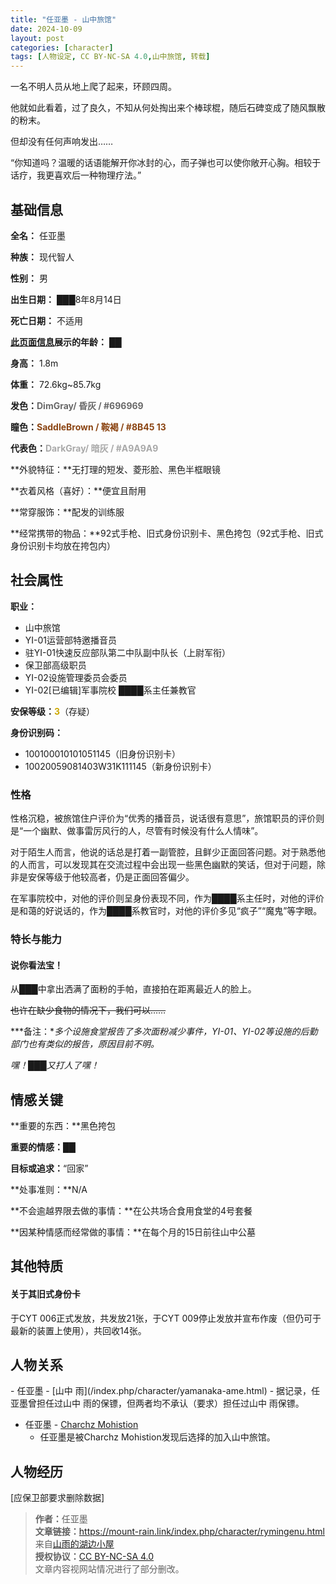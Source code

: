 ```yaml
---
title: "任亚墨 - 山中旅馆"
date: 2024-10-09
layout: post
categories: [character]
tags: [人物设定, CC BY-NC-SA 4.0,山中旅馆, 转载]
---
```


一名不明人员从地上爬了起来，环顾四周。

他就如此看着，过了良久，不知从何处掏出来个棒球棍，随后石碑变成了随风飘散的粉末。

但却没有任何声响发出……

“你知道吗？温暖的话语能解开你冰封的心，而子弹也可以使你敞开心胸。相较于话疗，我更喜欢后一种物理疗法。”


<div class="mz-tt"><h2>基础信息</h2></div>

**全名：** 任亚墨

**种族：** 现代智人

**性别：** 男

**出生日期：** ███8年8月14日

**死亡日期：** 不适用

**<u>此页面信息</u>展示的年龄：** ██

**身高：** 1.8m

**体重：** 72.6kg~85.7kg

**发色：**<span style="color:#696969;font-weight:bold;">DimGray/ 昏灰 / #696969</span>

**瞳色：**<span style="color:#8B4513;font-weight:bold;">SaddleBrown / 鞍褐 / #8B45 13</span>

**代表色：**<span style="color:#A9A9A9;font-weight:bold;">DarkGray/ 暗灰 / #A9A9A9</span>

**外貌特征：**无打理的短发、菱形脸、黑色半框眼镜

**衣着风格（喜好）：**便宜且耐用

**常穿服饰：**配发的训练服

**经常携带的物品：**92式手枪、旧式身份识别卡、黑色挎包（92式手枪、旧式身份识别卡均放在挎包内）

<div class="mz-tt"><h2>社会属性</h2></div>

**职业：**
- 山中旅馆
 - YI-01运营部特邀播音员
 - 驻YI-01快速反应部队第二中队副中队长（上尉军衔）
 - 保卫部高级职员
 - YI-02设施管理委员会委员
 - YI-02[已编辑]军事院校 ████系主任兼教官

**安保等级：**<span style="color:#cca800;font-weight:bold;">3</span>（存疑）

**身份识别码：**
- 100100010101051145（旧身份识别卡）
- 10020059081403W31K111145（新身份识别卡）

<div class="mz-tt"><h3>性格</h3></div>

性格沉稳，被旅馆住户评价为“优秀的播音员，说话很有意思”，旅馆职员的评价则是“一个幽默、做事雷厉风行的人，尽管有时候没有什么人情味”。

对于陌生人而言，他说的话总是打着一副管腔，且鲜少正面回答问题。对于熟悉他的人而言，可以发现其在交流过程中会出现一些黑色幽默的笑话，但对于问题，除非是安保等级于他较高者，仍是正面回答偏少。

在军事院校中，对他的评价则呈身份表现不同，作为████系主任时，对他的评价是和蔼的好说话的，作为████系教官时，对他的评价多见“疯子”“魔鬼”等字眼。


<div class="mz-tt"><h3>特长与能力</h3></div>

#### 说你看法宝！

从███中拿出洒满了面粉的手帕，直接拍在距离最近人的脸上。

~~也许在缺少食物的情况下，我们可以……~~

***备注：**多个设施食堂报告了多次面粉减少事件，YI-01、YI-02等设施的后勤部门也有类似的报告，原因目前不明。*

*嘿！███又打人了嘿！*


<div class="mz-tt"><h2>情感关键</h2></div>

**重要的东西：**黑色挎包

**重要的情感：**██

**目标或追求：**“回家”

**处事准则：**N/A

**不会逾越界限去做的事情：**在公共场合食用食堂的4号套餐

**因某种情感而经常做的事情：**在每个月的15日前往山中公墓


<div class="mz-tt"><h2>其他特质</h2></div>

#### 关于其旧式身份卡

于CYT 006正式发放，共发放21张，于CYT 009停止发放并宣布作废（但仍可于最新的装置上使用），共回收14张。

<div class="mz-tt"><h2>人物关系</h2></div>
- 任亚墨 - [山中 雨](/index.php/character/yamanaka-ame.html)
  - 据记录，任亚墨曾担任过山中 雨的保镖，但两者均不承认（要求）担任过山中 雨保镖。

- 任亚墨 - [Charchz Mohistion](/index.php/character/Charchz-Mohistion.html)
   - 任亚墨是被Charchz Mohistion发现后选择的加入山中旅馆。

<div class="mz-tt"><h2>人物经历</h2></div>

[应保卫部要求删除数据]


<blockquote>
<p><strong>作者：</strong>任亚墨<br>
<strong>文章链接：</strong><a href="https://mount-rain.link/index.php/character/rymingenu.html" target="_blank">https://mount-rain.link/index.php/character/rymingenu.html</a><br>
来自<a href="https://mount-rain.link" target="_blank">山雨的湖边小屋</a><br>
<strong>授权协议：</strong><a href="https://creativecommons.org/licenses/by-nc-sa/4.0/" target="_blank">CC BY-NC-SA 4.0</a><br>
文章内容视网站情况进行了部分删改。</p>
</blockquote>
